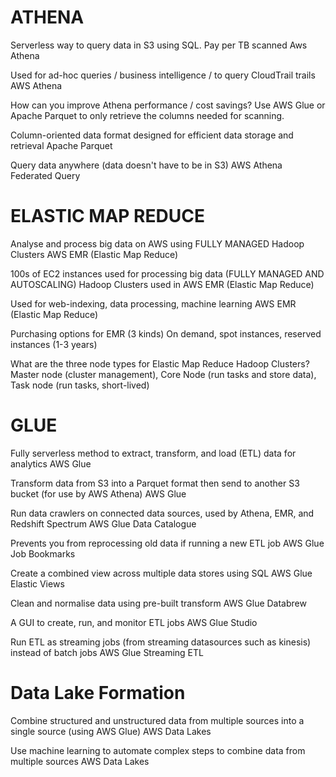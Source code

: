 # ATHENA

Serverless way to query data in S3 using SQL. Pay per TB scanned
Aws Athena

Used for ad-hoc queries / business intelligence / to query CloudTrail trails
AWS Athena

How can you improve Athena performance / cost savings?
Use AWS Glue or Apache Parquet to only retrieve the columns needed for scanning.

Column-oriented data format designed for efficient data storage and retrieval
Apache Parquet

Query data anywhere (data doesn't have to be in S3)
AWS Athena Federated Query

# ELASTIC MAP REDUCE

Analyse and process big data on AWS using FULLY MANAGED Hadoop Clusters
AWS EMR (Elastic Map Reduce)

100s of EC2 instances used for processing big data (FULLY MANAGED AND AUTOSCALING)
Hadoop Clusters used in AWS EMR (Elastic Map Reduce)

Used for web-indexing, data processing, machine learning
AWS EMR (Elastic Map Reduce)

Purchasing options for EMR (3 kinds)
On demand, spot instances, reserved instances (1-3 years)

What are the three node types for Elastic Map Reduce Hadoop Clusters?
Master node (cluster management), Core Node (run tasks and store data), Task node (run tasks, short-lived)

# GLUE

Fully serverless method to extract, transform, and load (ETL) data for analytics
AWS Glue

Transform data from S3 into a Parquet format then send to another S3 bucket (for use by AWS Athena)
AWS Glue

Run data crawlers on connected data sources, used by Athena, EMR, and Redshift Spectrum
AWS Glue Data Catalogue

Prevents you from reprocessing old data if running a new ETL job
AWS Glue Job Bookmarks

Create a combined view across multiple data stores using SQL
AWS Glue Elastic Views

Clean and normalise data using pre-built transform
AWS Glue Databrew

A GUI to create, run, and monitor ETL jobs
AWS Glue Studio

Run ETL as streaming jobs (from streaming datasources such as kinesis) instead of batch jobs
AWS Glue Streaming ETL

# Data Lake Formation

Combine structured and unstructured data from multiple sources into a single source (using AWS Glue)
AWS Data Lakes

Use machine learning to automate complex steps to combine data from multiple sources
AWS Data Lakes
